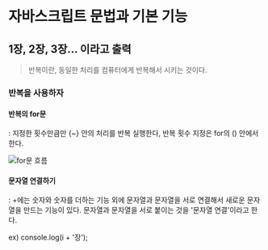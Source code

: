 # 자바스크립트 문법과 기본 기능

## 1장, 2장, 3장... 이라고 출력

> 반복이란, 동일한 처리를 컴퓨터에게 반복해서 시키는 것이다.



### 반복을 사용하자

#### 반복의 for문

: 지정한 횟수만큼만 {~} 안의 처리를 반복 실행한다, 반복 횟수 지정은 for의 () 안에서 한다.

![for문 흐름](https://t1.daumcdn.net/cfile/tistory/99DDE4435D33F2F22D)

#### 문자열 연결하기

: +에는 숫자와 숫자를 더하는 기능 외에 문자열과 문자열을 서로 연결해서 새로운 문자열을 만드는 기능이 있다. 문자열과 문자열을 서로 붙이는 것을 '문자열 연결'이라고 한다. 

ex) console.log(i + '장');




